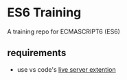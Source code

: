 # ES6 Training
A training repo for ECMASCRIPT6 (ES6)
## requirements
- use vs code's [ live server extention](https://marketplace.visualstudio.com/items?itemName=ritwickdey.LiveServer)
